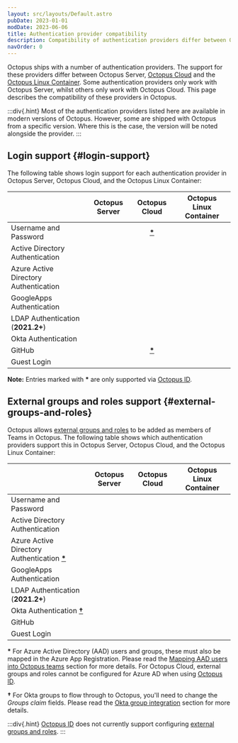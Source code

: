 ```yaml
---
layout: src/layouts/Default.astro
pubDate: 2023-01-01
modDate: 2023-06-06
title: Authentication provider compatibility
description: Compatibility of authentication providers differ between Octopus Server and Octopus Cloud.
navOrder: 0
---
```


Octopus ships with a number of authentication providers. The support for these providers differ between Octopus Server, [Octopus Cloud](/docs/octopus-cloud/) and the [Octopus Linux Container](/docs/installation/octopus-server-linux-container). Some authentication providers only work with Octopus Server, whilst others only work with Octopus Cloud. This page describes the compatibility of these providers in Octopus.

:::div{.hint}
Most of the authentication providers listed here are available in modern versions of Octopus. However, some are shipped with Octopus from a specific version. Where this is the case, the version will be noted alongside the provider.
:::

## Login support {#login-support}

The following table shows login support for each authentication provider in Octopus Server, Octopus Cloud, and the Octopus Linux Container:

|                                       | Octopus Server     | Octopus Cloud   | Octopus Linux Container |
|---------------------------------------|:------------------:|:---------------:|:-----------------------:|
| Username and Password                 | <i class="fa-circle-check"></i> | <i class="fa-circle-check"></i> <span class="inline-note">[**\***](#table-note-1)</span> | <i class="fa-circle-check"></i> |
| Active Directory Authentication       | <i class="fa-circle-check"></i> | <i class="fa-solid fa-circle-xmark"></i> | <i class="fa-solid fa-circle-xmark"></i> |
| Azure Active Directory Authentication | <i class="fa-circle-check"></i> | <i class="fa-circle-check"></i> | <i class="fa-circle-check"></i> |
| GoogleApps Authentication             | <i class="fa-circle-check"></i> | <i class="fa-circle-check"></i> | <i class="fa-circle-check"></i> |
| LDAP Authentication (**2021.2+**)| <i class="fa-circle-check"></i> | <i class="fa-solid fa-circle-xmark"></i> | <i class="fa-circle-check"></i> |
| Okta Authentication                   | <i class="fa-circle-check"></i> | <i class="fa-circle-check"></i> | <i class="fa-circle-check"></i> |
| GitHub                                | <i class="fa-solid fa-circle-xmark"></i> | <i class="fa-circle-check"></i> <span class="inline-note">[**\***](#table-note-1)</span> | <i class="fa-solid fa-circle-xmark"></i> |
| Guest Login                           | <i class="fa-circle-check"></i> | <i class="fa-circle-check"></i> | <i class="fa-circle-check"></i> |

<span id="table-note-1">**Note:**</span> Entries marked with **\*** are only supported via [Octopus ID](/docs/security/authentication/octopusid-authentication).

## External groups and roles support {#external-groups-and-roles}

Octopus allows [external groups and roles](/docs/security/users-and-teams/external-groups-and-roles) to be added as members of Teams in Octopus. The following table shows which authentication providers support this in Octopus Server, Octopus Cloud, and the Octopus Linux Container:

|                                              |              Octopus Server              |              Octopus Cloud               |         Octopus Linux Container          |
|----------------------------------------------|:----------------------------------------:|:----------------------------------------:|:----------------------------------------:|
| Username and Password                        | <i class="fa-solid fa-circle-xmark"></i> | <i class="fa-solid fa-circle-xmark"></i> | <i class="fa-solid fa-circle-xmark"></i> |
| Active Directory Authentication              |     <i class="fa-circle-check"></i>      | <i class="fa-solid fa-circle-xmark"></i> | <i class="fa-solid fa-circle-xmark"></i> |
| Azure Active Directory Authentication [**\***](#table-note-2) |     <i class="fa-circle-check"></i>      |     <i class="fa-circle-check"></i>      |     <i class="fa-circle-check"></i>      |
| GoogleApps Authentication                    | <i class="fa-solid fa-circle-xmark"></i> | <i class="fa-solid fa-circle-xmark"></i> | <i class="fa-solid fa-circle-xmark"></i> |
| LDAP Authentication (**2021.2+**)            |     <i class="fa-circle-check"></i>      | <i class="fa-solid fa-circle-xmark"></i> |     <i class="fa-circle-check"></i>      |
| Okta Authentication [**†**](#table-note-3)                    |     <i class="fa-circle-check"></i>      |     <i class="fa-circle-check"></i>      |     <i class="fa-circle-check"></i>      |
| GitHub                                       | <i class="fa-solid fa-circle-xmark"></i> | <i class="fa-solid fa-circle-xmark"></i> | <i class="fa-solid fa-circle-xmark"></i> |
| Guest Login                                  | <i class="fa-solid fa-circle-xmark"></i> | <i class="fa-solid fa-circle-xmark"></i> | <i class="fa-solid fa-circle-xmark"></i> |

<span id="table-note-2">**\***</span> For Azure Active Directory (AAD) users and groups, these must also be mapped in the Azure App Registration. Please read the [Mapping AAD users into Octopus teams](/docs/security/authentication/azure-ad-authentication/#mapping-aad-users-into-octopus-teams-optional) section for more details. For Octopus Cloud, external groups and roles cannot be configured for Azure AD when using [Octopus ID](/docs/security/authentication/octopusid-authentication).

<span id="table-note-3">**†**</span> For Okta groups to flow through to Octopus, you'll need to change the _Groups claim_ fields. Please read the [Okta group integration](/docs/security/authentication/okta-authentication/#Oktaauthentication-OpenIDConnectSettings-OktaGroups) section for more details.

:::div{.hint}
[Octopus ID](/docs/security/authentication/octopusid-authentication/) does not currently support configuring [external groups and roles](/docs/security/users-and-teams/external-groups-and-roles).
:::
